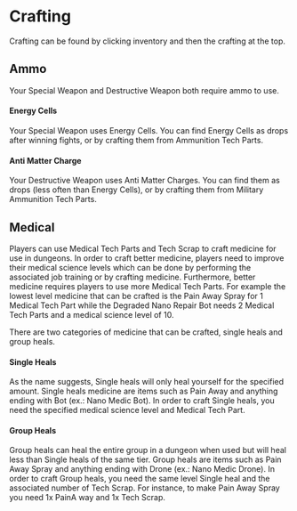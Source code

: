# Crafting

Crafting can be found by clicking inventory and then the crafting at the top.  

## Ammo  

Your Special Weapon and Destructive Weapon both require ammo to use.  

#### Energy Cells  

Your Special Weapon uses Energy Cells. You can find Energy Cells as drops after winning fights, or by crafting them from Ammunition Tech Parts.  

#### Anti Matter Charge  

Your Destructive Weapon uses Anti Matter Charges. You can find them as drops (less often than Energy Cells), or by crafting them from Military Ammunition Tech Parts.  

## Medical  

Players can use Medical Tech Parts and Tech Scrap to craft medicine for use in dungeons. In order to craft better medicine, players need to improve their medical science levels which can be done by performing the associated job training or by crafting medicine. Furthermore, better medicine requires players to use more Medical Tech Parts. For example the lowest level medicine that can be crafted is the Pain Away Spray  for 1 Medical Tech Part while the Degraded Nano Repair Bot needs 2 Medical Tech Parts and a medical science level of 10.  

There are two categories of medicine that can be crafted, single heals and group heals.  

#### Single Heals  

As the name suggests, Single heals will only heal yourself for the specified amount. Single heals medicine are items such as Pain Away and anything ending with Bot (ex.: Nano Medic Bot). In order to craft Single heals, you need the specified medical science level and Medical Tech Part.  

#### Group Heals  

Group heals can heal the entire group in a dungeon when used but will heal less than Single heals of the same tier. Group heals are items such as Pain Away Spray and anything ending with Drone (ex.: Nano Medic Drone). In order to craft Group heals, you need the same level Single heal and the associated number of Tech Scrap. For instance, to make Pain Away Spray you need 1x PainA way and 1x Tech Scrap.  
